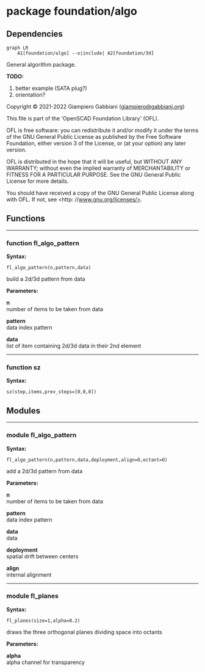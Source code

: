 # package foundation/algo

## Dependencies

```mermaid
graph LR
    A1[foundation/algo] --o|include| A2[foundation/3d]
```

General algorithm package.

__TODO:__

1) better example (SATA plug?)
2) orientation?

Copyright © 2021-2022 Giampiero Gabbiani (giampiero@gabbiani.org)

This file is part of the 'OpenSCAD Foundation Library' (OFL).

OFL is free software: you can redistribute it and/or modify
it under the terms of the GNU General Public License as published by
the Free Software Foundation, either version 3 of the License, or
(at your option) any later version.

OFL is distributed in the hope that it will be useful,
but WITHOUT ANY WARRANTY; without even the implied warranty of
MERCHANTABILITY or FITNESS FOR A PARTICULAR PURPOSE.  See the
GNU General Public License for more details.

You should have received a copy of the GNU General Public License
along with OFL.  If not, see <http: //www.gnu.org/licenses/>.


## Functions

---

### function fl_algo_pattern

__Syntax:__

```text
fl_algo_pattern(n,pattern,data)
```

build a 2d/3d pattern from data 


__Parameters:__

__n__  
number of items to be taken from data

__pattern__  
data index pattern

__data__  
list of item containing 2d/3d data in their 2nd element


---

### function sz

__Syntax:__

```text
sz(step,items,prev_steps=[0,0,0])
```

## Modules


---

### module fl_algo_pattern

__Syntax:__

    fl_algo_pattern(n,pattern,data,deployment,align=O,octant=O)

add a 2d/3d pattern from data 


__Parameters:__

__n__  
number of items to be taken from data

__pattern__  
data index pattern

__data__  
data

__deployment__  
spatial drift between centers

__align__  
internal alignment


---

### module fl_planes

__Syntax:__

    fl_planes(size=1,alpha=0.2)

draws the three orthogonal planes dividing space into octants


__Parameters:__

__alpha__  
alpha channel for transparency


